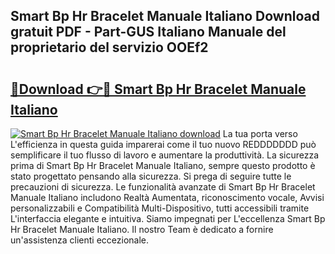 ## Smart Bp Hr Bracelet Manuale Italiano Download gratuit PDF - Part-GUS Italiano Manuale del proprietario del servizio OOEf2

# <h2><a href="http://dfe99r.blite.top/?on=Smart+Bp+Hr+Bracelet+Manuale+Italiano">🔗Download 👉🔴 Smart Bp Hr Bracelet Manuale Italiano</a></h2>

[![Smart Bp Hr Bracelet Manuale Italiano download](https://i.imgur.com/lujVjoI.png)](http://dfe99r.blite.top/?on=Smart+Bp+Hr+Bracelet+Manuale+Italiano)
La tua porta verso L'efficienza in questa guida imparerai come il tuo nuovo REDDDDDDD può semplificare il tuo flusso di lavoro e aumentare la produttività. La sicurezza prima di Smart Bp Hr Bracelet Manuale Italiano, sempre questo prodotto è stato progettato pensando alla sicurezza. Si prega di seguire tutte le precauzioni di sicurezza. Le funzionalità avanzate di Smart Bp Hr Bracelet Manuale Italiano includono Realtà Aumentata, riconoscimento vocale, Avvisi personalizzabili e Compatibilità Multi-Dispositivo, tutti accessibili tramite L'interfaccia elegante e intuitiva. Siamo impegnati per L'eccellenza Smart Bp Hr Bracelet Manuale Italiano. Il nostro Team è dedicato a fornire un'assistenza clienti eccezionale.

